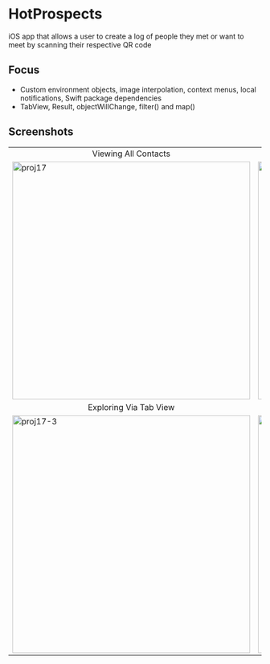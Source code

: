 # HotProspects
iOS app that allows a user to create a log of people they met or want to meet by scanning their respective QR code

## Focus
* Custom environment objects,  image interpolation, context menus, local notifications, Swift package dependencies
* TabView, Result, objectWillChange, filter() and map()

## Screenshots
<table>
  <tr>
    <td align="middle">Viewing All Contacts</td>
    <td align="middle">Sorting Via Context Menu</td>
  </tr>
  <tr>
    <td><img width="473" alt="proj17" src="https://user-images.githubusercontent.com/29722295/211687530-4ad05286-c5af-4bcb-aa3d-1053b6120a23.png"/></td>
    <td><img width="473" alt="proj17-2" src="https://user-images.githubusercontent.com/29722295/211687536-6f7c2555-b0e1-46fb-9ed9-9cf698b65f34.png"/></td>
  </tr>
  <tr>
    <td align="middle">Exploring Via Tab View</td>
    <td align="middle">Sharing Contact With Custom QR Code</td>
  </tr>
  <tr>
    <td><img width="473" alt="proj17-3" src="https://user-images.githubusercontent.com/29722295/211687548-c3af0b3e-61d7-4814-98d5-e86e7a89e888.png"/></td>
    <td><img width="473" alt="proj17-4" src="https://user-images.githubusercontent.com/29722295/211687560-00d2e877-19dd-4764-a10b-dcda53a5e236.png"/></td>
  </tr>
</table>

